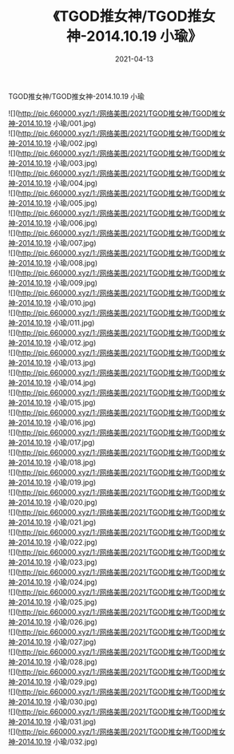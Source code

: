 ﻿---
layout: post
title:  《TGOD推女神/TGOD推女神-2014.10.19 小瑜》
date:   2021-04-13
img: http://pic.660000.xyz/1:/网络美图/2021/TGOD推女神/TGOD推女神-2014.10.19 小瑜/000.jpg
categories: [美女, 清纯, 唯美]
---

TGOD推女神/TGOD推女神-2014.10.19 小瑜

 ![](http://pic.660000.xyz/1:/网络美图/2021/TGOD推女神/TGOD推女神-2014.10.19 小瑜/001.jpg) <br>![](http://pic.660000.xyz/1:/网络美图/2021/TGOD推女神/TGOD推女神-2014.10.19 小瑜/002.jpg) <br>![](http://pic.660000.xyz/1:/网络美图/2021/TGOD推女神/TGOD推女神-2014.10.19 小瑜/003.jpg) <br>![](http://pic.660000.xyz/1:/网络美图/2021/TGOD推女神/TGOD推女神-2014.10.19 小瑜/004.jpg) <br>![](http://pic.660000.xyz/1:/网络美图/2021/TGOD推女神/TGOD推女神-2014.10.19 小瑜/005.jpg) <br>![](http://pic.660000.xyz/1:/网络美图/2021/TGOD推女神/TGOD推女神-2014.10.19 小瑜/006.jpg) <br>![](http://pic.660000.xyz/1:/网络美图/2021/TGOD推女神/TGOD推女神-2014.10.19 小瑜/007.jpg) <br>![](http://pic.660000.xyz/1:/网络美图/2021/TGOD推女神/TGOD推女神-2014.10.19 小瑜/008.jpg) <br>![](http://pic.660000.xyz/1:/网络美图/2021/TGOD推女神/TGOD推女神-2014.10.19 小瑜/009.jpg) <br>![](http://pic.660000.xyz/1:/网络美图/2021/TGOD推女神/TGOD推女神-2014.10.19 小瑜/010.jpg) <br>![](http://pic.660000.xyz/1:/网络美图/2021/TGOD推女神/TGOD推女神-2014.10.19 小瑜/011.jpg) <br>![](http://pic.660000.xyz/1:/网络美图/2021/TGOD推女神/TGOD推女神-2014.10.19 小瑜/012.jpg) <br>![](http://pic.660000.xyz/1:/网络美图/2021/TGOD推女神/TGOD推女神-2014.10.19 小瑜/013.jpg) <br>![](http://pic.660000.xyz/1:/网络美图/2021/TGOD推女神/TGOD推女神-2014.10.19 小瑜/014.jpg) <br>![](http://pic.660000.xyz/1:/网络美图/2021/TGOD推女神/TGOD推女神-2014.10.19 小瑜/015.jpg) <br>![](http://pic.660000.xyz/1:/网络美图/2021/TGOD推女神/TGOD推女神-2014.10.19 小瑜/016.jpg) <br>![](http://pic.660000.xyz/1:/网络美图/2021/TGOD推女神/TGOD推女神-2014.10.19 小瑜/017.jpg) <br>![](http://pic.660000.xyz/1:/网络美图/2021/TGOD推女神/TGOD推女神-2014.10.19 小瑜/018.jpg) <br>![](http://pic.660000.xyz/1:/网络美图/2021/TGOD推女神/TGOD推女神-2014.10.19 小瑜/019.jpg) <br>![](http://pic.660000.xyz/1:/网络美图/2021/TGOD推女神/TGOD推女神-2014.10.19 小瑜/020.jpg) <br>![](http://pic.660000.xyz/1:/网络美图/2021/TGOD推女神/TGOD推女神-2014.10.19 小瑜/021.jpg) <br>![](http://pic.660000.xyz/1:/网络美图/2021/TGOD推女神/TGOD推女神-2014.10.19 小瑜/022.jpg) <br>![](http://pic.660000.xyz/1:/网络美图/2021/TGOD推女神/TGOD推女神-2014.10.19 小瑜/023.jpg) <br>![](http://pic.660000.xyz/1:/网络美图/2021/TGOD推女神/TGOD推女神-2014.10.19 小瑜/024.jpg) <br>![](http://pic.660000.xyz/1:/网络美图/2021/TGOD推女神/TGOD推女神-2014.10.19 小瑜/025.jpg) <br>![](http://pic.660000.xyz/1:/网络美图/2021/TGOD推女神/TGOD推女神-2014.10.19 小瑜/026.jpg) <br>![](http://pic.660000.xyz/1:/网络美图/2021/TGOD推女神/TGOD推女神-2014.10.19 小瑜/027.jpg) <br>![](http://pic.660000.xyz/1:/网络美图/2021/TGOD推女神/TGOD推女神-2014.10.19 小瑜/028.jpg) <br>![](http://pic.660000.xyz/1:/网络美图/2021/TGOD推女神/TGOD推女神-2014.10.19 小瑜/029.jpg) <br>![](http://pic.660000.xyz/1:/网络美图/2021/TGOD推女神/TGOD推女神-2014.10.19 小瑜/030.jpg) <br>![](http://pic.660000.xyz/1:/网络美图/2021/TGOD推女神/TGOD推女神-2014.10.19 小瑜/031.jpg) <br>![](http://pic.660000.xyz/1:/网络美图/2021/TGOD推女神/TGOD推女神-2014.10.19 小瑜/032.jpg) <br>